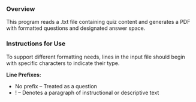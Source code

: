 ### Overview
This program reads a .txt file containing quiz content and generates a PDF with formatted questions and designated answer space.

### Instructions for Use
To support different formatting needs, lines in the input file should begin with specific characters to indicate their type.

**Line Prefixes:**
- No prefix – Treated as a question
- ! – Denotes a paragraph of instructional or descriptive text